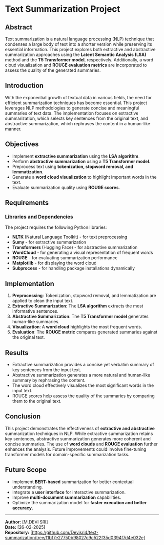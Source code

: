 # Text Summarization Project

## Abstract
Text summarization is a natural language processing (NLP) technique that condenses a large body of text into a shorter version while preserving its essential information. This project explores both extractive and abstractive summarization approaches using the **Latent Semantic Analysis (LSA)** method and the **T5 Transformer model**, respectively. Additionally, a word cloud visualization and **ROUGE evaluation metrics** are incorporated to assess the quality of the generated summaries.

## Introduction
With the exponential growth of textual data in various fields, the need for efficient summarization techniques has become essential. This project leverages NLP methodologies to generate concise and meaningful summaries of text data. The implementation focuses on extractive summarization, which selects key sentences from the original text, and abstractive summarization, which rephrases the content in a human-like manner.

## Objectives
- Implement **extractive summarization** using the **LSA algorithm**.
- Perform **abstractive summarization** using a **T5 Transformer model**.
- Preprocess text using **tokenization, stopword removal, and lemmatization**.
- Generate a **word cloud visualization** to highlight important words in the text.
- Evaluate summarization quality using **ROUGE scores**.

## Requirements
### Libraries and Dependencies
The project requires the following Python libraries:
- **NLTK** (Natural Language Toolkit) - for text preprocessing
- **Sumy** - for extractive summarization
- **Transformers** (Hugging Face) - for abstractive summarization
- **WordCloud** - for generating a visual representation of frequent words
- **ROUGE** - for evaluating summarization performance
- **Matplotlib** - for displaying the word cloud
- **Subprocess** - for handling package installations dynamically

## Implementation
1. **Preprocessing**: Tokenization, stopword removal, and lemmatization are applied to clean the input text.
2. **Extractive Summarization**: The **LSA algorithm** extracts the most informative sentences.
3. **Abstractive Summarization**: The **T5 Transformer model** generates human-like summaries.
4. **Visualization**: A **word cloud** highlights the most frequent words.
5. **Evaluation**: The **ROUGE metric** compares generated summaries against the original text.

## Results
- Extractive summarization provides a concise yet verbatim summary of key sentences from the input text.
- Abstractive summarization generates a more natural and human-like summary by rephrasing the content.
- The word cloud effectively visualizes the most significant words in the input text.
- ROUGE scores help assess the quality of the summaries by comparing them to the original text.

## Conclusion
This project demonstrates the effectiveness of **extractive and abstractive** summarization techniques in NLP. While extractive summarization retains key sentences, abstractive summarization generates more coherent and concise summaries. The use of **word clouds** and **ROUGE evaluation** further enhances the analysis. Future improvements could involve fine-tuning transformer models for domain-specific summarization tasks.

## Future Scope
- Implement **BERT-based** summarization for better contextual understanding.
- Integrate a **user interface** for interactive summarization.
- Improve **multi-document summarization** capabilities.
- Optimize the summarization model for **faster execution and better accuracy**.

---
**Author:** [M.DEVI SRI]  
**Date:** [26-02-2025]  
**Repository:** [https://github.com/Devisri4/text-summarization/tree/f1b17e27750b98027c9c522f35d0394f7d4e032e]

